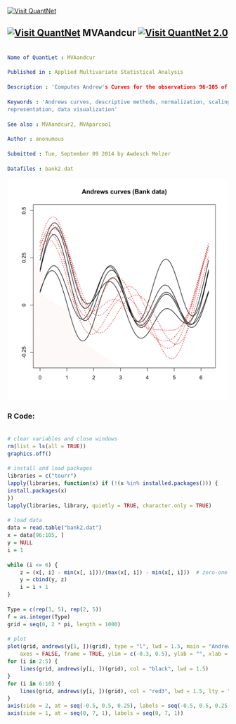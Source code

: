 
[<img src="https://github.com/QuantLet/Styleguide-and-FAQ/blob/master/pictures/banner.png" width="888" alt="Visit QuantNet">](http://quantlet.de/)

## [<img src="https://github.com/QuantLet/Styleguide-and-FAQ/blob/master/pictures/qloqo.png" alt="Visit QuantNet">](http://quantlet.de/) **MVAandcur** [<img src="https://github.com/QuantLet/Styleguide-and-FAQ/blob/master/pictures/QN2.png" width="60" alt="Visit QuantNet 2.0">](http://quantlet.de/)

```yaml

Name of QuantLet : MVAandcur

Published in : Applied Multivariate Statistical Analysis

Description : 'Computes Andrew's Curves for the observations 96-105 of the Swiss bank notes data. The order of the variables is 1,2,3,4,5,6.'

Keywords : 'Andrews curves, descriptive methods, normalization, scaling, financial, plot, graphical
representation, data visualization'

See also : MVAandcur2, MVAparcoo1

Author : anonumous

Submitted : Tue, September 09 2014 by Awdesch Melzer

Datafiles : bank2.dat

```

![Picture1](MVAandcur-1.png)


### R Code:
```r

# clear variables and close windows
rm(list = ls(all = TRUE))
graphics.off()

# install and load packages
libraries = c("tourr")
lapply(libraries, function(x) if (!(x %in% installed.packages())) {
install.packages(x)
})
lapply(libraries, library, quietly = TRUE, character.only = TRUE)

# load data
data = read.table("bank2.dat")
x = data[96:105, ]
y = NULL
i = 1

while (i <= 6) {
    z = (x[, i] - min(x[, i]))/(max(x[, i]) - min(x[, i]))  # zero-one scaling
    y = cbind(y, z)
    i = i + 1
}

Type = c(rep(1, 5), rep(2, 5))
f = as.integer(Type)
grid = seq(0, 2 * pi, length = 1000)

# plot
plot(grid, andrews(y[1, ])(grid), type = "l", lwd = 1.5, main = "Andrews curves (Bank data)", 
    axes = FALSE, frame = TRUE, ylim = c(-0.3, 0.5), ylab = "", xlab = "")
for (i in 2:5) {
    lines(grid, andrews(y[i, ])(grid), col = "black", lwd = 1.5)
}
for (i in 6:10) {
    lines(grid, andrews(y[i, ])(grid), col = "red3", lwd = 1.5, lty = "dotted")
}
axis(side = 2, at = seq(-0.5, 0.5, 0.25), labels = seq(-0.5, 0.5, 0.25))
axis(side = 1, at = seq(0, 7, 1), labels = seq(0, 7, 1))
```
